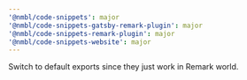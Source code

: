 ```yaml
---
'@nmbl/code-snippets': major
'@nmbl/code-snippets-gatsby-remark-plugin': major
'@nmbl/code-snippets-remark-plugin': major
'@nmbl/code-snippets-website': major
---
```


Switch to default exports since they just work in Remark world.
